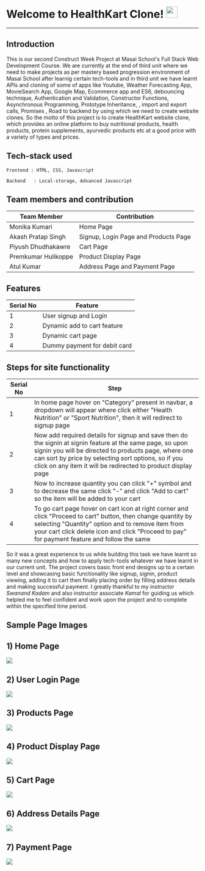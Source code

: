# Welcome to HealthKart Clone! <img src="https://raw.githubusercontent.com/MartinHeinz/MartinHeinz/master/wave.gif" width="30px">
---

**Introduction**
---
This is our second Construct Week Project at Masai School's Full Stack Web Development Course. We are currently at the end of third unit where we need to make projects as per mastery based progression environment of Masai School after learnig certain tech-tools and in third unit we have learnt APIs and cloning of some of apps like Youtube, Weather Forecasting App, MovieSearch App, Google Map, Ecommerce app and ES6, debouncing technique, Authentication and Validation, Constructor Functions, Asynchronous Programming, Prototype Inheritance, , import and export calls, Promises , Road to backend by using which we need to create website clones. So the motto of this project is to create HealthKart website clone, which provides an online platform to buy nutritional products, health products, protein supplements, ayurvedic products etc at a good price with a variety of types and prices.

##  Tech-stack used
  
   ```
   Frontend : HTML, CSS, Javascript
   
   Backend   : Local-storage, Advanced Javascript
   ```
 ## Team members and contribution

 | Team Member            | Contribution                                                              |
| ----------------- | ------------------------------------------------------------------ |
| Monika Kumari | Home Page |
| Akash Pratap Singh | Signup, Login Page and Products Page |
| Piyush Dhudhakawre | Cart Page |
| Premkumar Hulikoppe | Product Display Page |
| Atul Kumar | Address Page and Payment Page |

## Features

 | Serial No            | Feature                                                              |
| ----------------- | ------------------------------------------------------------------ |
| 1 | User signup and Login |
| 2 | Dynamic add to cart feature |
| 3 | Dynamic cart page |
| 4 | Dummy payment for debit card |

**Steps for site functionality**
  --
  
  | Serial No            | Step                                                              |
| ----------------- | ------------------------------------------------------------------ |
| 1 | In home page hover on "Category" present in navbar, a dropdown will appear where click either "Health Nutrition" or "Sport Nutrition", then it will redirect to signup page|
| 2| Now add required details for signup and save then do the signin at signin feature at the same page, so upon signin you will be directed to products page, where one can sort by price by selecting sort options, so if you click on any item it will be redirected to product display page |
| 3 | Now to increase quantity you can click "+" symbol and to decrease the same click "-" and click "Add to cart" so the item will be added to your cart|
| 4 | To go cart page hover on cart icon at right corner and click "Proceed to cart" button, then change quantity by selecting "Quantity" option and to remove item from your cart click delete icon and click "Proceed to pay" for payment feature and follow the same|

  So it was a great experience to us while building this task we have learnt so many new concepts and how to apply tech-tools whatever we have learnt in our current unit. The project covers basic front end designs up to a certain level and showcasing basic functionality like signup, signin, product viewing, adding it to cart then finally placing order by filling address details and making successful payment. I greatly thankful to my instructor *Swanand Kadam* and also instructor associate *Kamal* for guiding us which helpled me to feel confident and work upon the project and to complete within the specified time period.
  
  
  **Sample Page Images**
  ---
  
  **1) Home Page**
  ---
  <img src="https://res.cloudinary.com/self-owned/image/upload/v1648022345/Home_page_qutcd9.png"></img>
  
  
  **2) User Login Page**
   ---
<img src="https://res.cloudinary.com/self-owned/image/upload/v1648022383/Signup_Login_Page_ejytcb.png"></img>

  **3) Products Page**
  ---
<img src="https://res.cloudinary.com/self-owned/image/upload/v1648022371/Products_Page_ndbrwg.png"></img>

  **4) Product Display Page**
  ---
<img src="https://res.cloudinary.com/self-owned/image/upload/v1648022363/product_view_page_zt3b6q.png"></img>

  **5) Cart Page**
  ---
<img src="https://res.cloudinary.com/self-owned/image/upload/v1648022332/Cart_Page_fbrx4s.png"></img>

  **6) Address Details Page**
  ---
<img src="https://res.cloudinary.com/self-owned/image/upload/v1648022247/Address_Page_ns4rir.png"></img>

  **7) Payment Page**
  ---
<img src="https://res.cloudinary.com/self-owned/image/upload/v1648022353/Payment_Page_rfzehm.png"></img>


 
 



